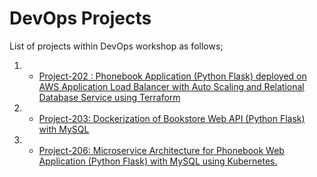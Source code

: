 # DevOps Projects

List of projects within DevOps workshop as follows;

1. - [Project-202 : Phonebook Application (Python Flask) deployed on AWS Application Load Balancer with Auto Scaling and Relational Database Service using Terraform](./202-Terraform-Phonebook-Application-deployed-on-AWS/README.md)
 
2. - [Project-203: Dockerization of Bookstore Web API (Python Flask) with MySQL](./203-dockerization-bookstore-api-on-python-flask-mysql/README.md)

3. - [Project-206: Microservice Architecture for Phonebook Web Application (Python Flask) with MySQL using Kubernetes.](./206-Kubernetes-Microservice-Phonebook/README.md)



